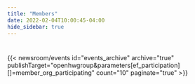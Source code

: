 ```yaml
---
title: "Members"
date: 2022-02-04T10:00:45-04:00
hide_sidebar: true
---
```


#

{{< newsroom/events
    id="events_archive" 
    archive="true"
    publishTarget="openhwgroup&parameters[ef_participation][]=member_org_participating"
    count="10"
    paginate="true" >}}